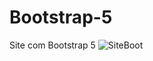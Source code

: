 # Bootstrap-5
 Site com Bootstrap 5
![SiteBoot](https://user-images.githubusercontent.com/63623377/104639415-287fc280-5686-11eb-9d94-d10be79f2a14.gif)
